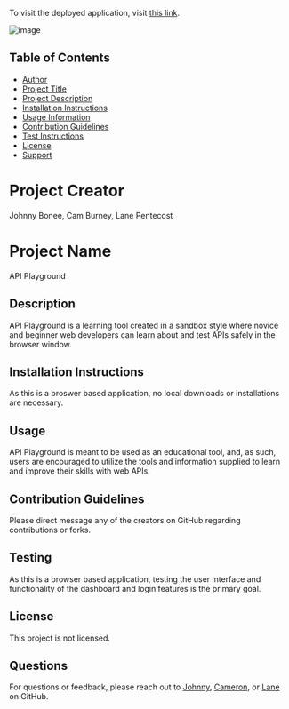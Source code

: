 To visit the deployed application, visit <a href="https://arcane-reaches-06891.herokuapp.com/">this link</a>.

![image](https://github.com/Project-Faust/API-Playground/assets/30759236/00f38162-7f75-4121-a7e2-63469d2427d4)

  ## Table of Contents
  * [Author](#authorName)
  * [Project Title](#projectName)
  * [Project Description](#projectDescription)
  * [Installation Instructions](#projectInstallation)
  * [Usage Information](#projectUsage)
  * [Contribution Guidelines](#projectContribution)
  * [Test Instructions](#projectTesting)
  * [License](#projectLicense)
  * [Support](#projectEmail)

  # Project Creator
  Johnny Bonee, Cam Burney, Lane Pentecost

  # Project Name
  API Playground

  ## Description
  API Playground is a learning tool created in a sandbox style where novice and beginner web developers can learn about and test APIs safely in the browser window.

  ## Installation Instructions
  As this is a broswer based application, no local downloads or installations are necessary.

  ## Usage
  API Playground is meant to be used as an educational tool, and, as such, users are encouraged to utilize the tools and information supplied to learn and improve their skills with web APIs.

  ## Contribution Guidelines
  Please direct message any of the creators on GitHub regarding contributions or forks.

  ## Testing
  As this is a browser based application, testing the user interface and functionality of the dashboard and login features is the primary goal.

  ## License
  This project is not licensed.

  ## Questions
  For questions or feedback, please reach out to <a href="https://github.com/JohnnyB90">Johnny</a>, <a href="https://github.com/CJB14">Cameron</a>, or <a href="https://github.com/Project-Faust">Lane</a> on GitHub.  

